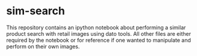 # sim-search

This repository contains an ipython notebook about performing a similar product search with retail images using dato tools.
All other files are either required by the notebook or for reference if one wanted to manipulate and perform on their own images.
